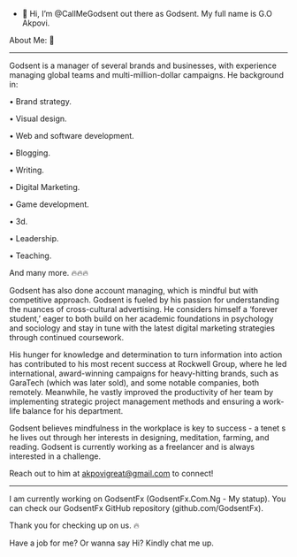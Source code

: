- 👋 Hi, I’m @CallMeGodsent out there as Godsent. My full name is G.O Akpovi.



About Me: 🌟

____________

Godsent is a manager of several brands and businesses, with experience managing global teams and multi-million-dollar campaigns. He background in:

• Brand strategy. 


• Visual design. 

• Web and software development. 

• Blogging. 

• Writing.

• Digital Marketing. 

• Game development. 

• 3d.

• Leadership. 

• Teaching.

And many more. 🔥🔥🔥



Godsent has also done account managing, which is mindful but with competitive approach. Godsent is fueled by his passion for understanding the nuances of cross-cultural advertising. He considers himself a ‘forever student,’ eager to both build on her academic foundations in psychology and sociology and stay in tune with the latest digital marketing strategies through continued coursework.


His hunger for knowledge and determination to turn information into action has contributed to his most recent success at Rockwell Group, where he led international, award-winning campaigns for heavy-hitting brands, such as GaraTech (which was later sold), and some notable companies, both remotely. Meanwhile, he vastly improved the productivity of her team by implementing strategic project management methods and ensuring a work-life balance for his department.




Godsent believes mindfulness in the workplace is key to success - a tenet s
he lives out through her interests in designing, meditation, farming, and reading. Godsent is currently working as a freelancer and is always interested in a challenge.

Reach out to him at akpovigreat@gmail.com to connect!



____________

I am currently working on GodsentFx (GodsentFx.Com.Ng - My statup).
You can check our GodsentFx GitHub repository (github.com/GodsentFx).

Thank you for checking up on us. 🔥


Have a job for me? Or wanna say Hi? Kindly chat me up.
